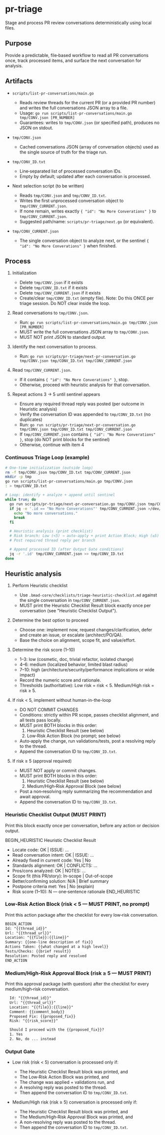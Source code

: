 <!-- Powered by BMAD™ Core -->

# pr-triage

Stage and process PR review conversations deterministically using local files.

## Purpose

Provide a predictable, file‑based workflow to read all PR conversations once, track processed items, and surface the next conversation for analysis.

## Artifacts

- `scripts/list-pr-conversations/main.go`
  - Reads review threads for the current PR (or a provided PR number) and writes the full conversations JSON array to a file.
  - Usage: `go run scripts/list-pr-conversations/main.go tmp/CONV.json [PR_NUMBER]`
  - Guarantees: writes to `tmp/CONV.json` (or specified path), produces no JSON on stdout.

- `tmp/CONV.json`
  - Cached conversations JSON (array of conversation objects) used as the single source of truth for the triage run.

- `tmp/CONV_ID.txt`
  - Line‑separated list of processed conversation IDs.
  - Empty by default; updated after each conversation is processed.

- Next selection script (to be written)
  - Reads `tmp/CONV.json` and `tmp/CONV_ID.txt`.
  - Writes the first unprocessed conversation object to `tmp/CONV_CURRENT.json`.
  - If none remain, writes exactly `{ "id": "No More Converations" }` to `tmp/CONV_CURRENT.json`.
  - Suggested path/name: `scripts/pr-triage/next.go` (or equivalent).

- `tmp/CONV_CURRENT.json`
  - The single conversation object to analyze next, or the sentinel `{ "id": "No More Converations" }` when finished.

## Process

1) Initialization
   - Delete `tmp/CONV.json` if it exists
   - Delete `tmp/CONV_ID.txt` if it exists
   - Delete `tmp/CONV_CURRENT.json` if it exists
   - Create/clear `tmp/CONV_ID.txt` (empty file). Note: Do this ONCE per triage session. Do NOT clear inside the loop.

2) Read conversations to `tmp/CONV.json`.
   - Run: `go run scripts/list-pr-conversations/main.go tmp/CONV.json [PR_NUMBER]`
   - MUST write the full conversations JSON array to `tmp/CONV.json`.
   - MUST NOT print JSON to standard output.

3) Identify the next conversation to process.
   - Run: `go run scripts/pr-triage/next-pr-conversation.go tmp/CONV.json tmp/CONV_ID.txt tmp/CONV_CURRENT.json`

4) Read `tmp/CONV_CURRENT.json`.
   - If it contains `{ "id": "No More Converations" }`, stop.
   - Otherwise, proceed with heuristic analysis for that conversation.
5) Repeat actions 3 → 5 until sentinel appears
   - Ensure any required thread reply was posted (per outcome in Heuristic analysis)
   - Verify the conversation ID was appended to `tmp/CONV_ID.txt` (no duplicates)
   - Run: `go run scripts/pr-triage/next-pr-conversation.go tmp/CONV.json tmp/CONV_ID.txt tmp/CONV_CURRENT.json`
   - If `tmp/CONV_CURRENT.json` contains `{ "id": "No More Converations" }`, stop (do NOT print blocks for the sentinel)
   - Otherwise, continue with item 4

### Continuous Triage Loop (example)
```bash
# One-time initialization (outside loop)
rm -f tmp/CONV.json tmp/CONV_ID.txt tmp/CONV_CURRENT.json
mkdir -p tmp
go run scripts/list-pr-conversations/main.go tmp/CONV.json
: > tmp/CONV_ID.txt

# Loop: identify + analyze + append until sentinel
while true; do
  go run scripts/pr-triage/next-pr-conversation.go tmp/CONV.json tmp/CONV_ID.txt tmp/CONV_CURRENT.json
  if jq -e '.id == "No More Converations"' tmp/CONV_CURRENT.json >/dev/null; then
    echo "No more conversations."
    break
  fi

  # Heuristic analysis (print checklist)
  # Risk branch: Low (<5) → auto-apply + print Action Block; High (≥5) → print Approval Block
  # Post required thread reply per branch

  # Append processed ID (after Output Gate conditions)
  jq -r '.id' tmp/CONV_CURRENT.json >> tmp/CONV_ID.txt
done
```

## Heuristic analysis
1) Perform Heuristic checklist
   - Use `.bmad-core/checklists/triage-heuristic-checklist.md` against the single conversation in `tmp/CONV_CURRENT.json`.
   - MUST print the Heuristic Checklist Result block exactly once per conversation (see "Heuristic Checklist Output").

2) Determine the best option to proceed
   - Choose one: implement now, request changes/clarification, defer and create an issue, or escalate (architect/PO/QA).
   - Base the choice on alignment, scope fit, and value/effort.

3) Determine the risk score (1–10)
   - 1–3: low (cosmetic, doc, trivial refactor, isolated change)
   - 4–6: medium (localized behavior, limited blast radius)
   - 7–10: high (architecture/security/performance implications or wide impact)
   - Record the numeric score and rationale.
   - Thresholds (authoritative): Low risk = risk < 5. Medium/High risk = risk ≥ 5.

4) If risk < 5, implement without human-in-the-loop
   - DO NOT COMMIT CHANGES
   - Conditions: strictly within PR scope, passes checklist alignment, and all tests pass locally.
   - MUST print BOTH blocks in this order:
     1) Heuristic Checklist Result (see below)
     2) Low‑Risk Action Block (no prompt; see below)
   - Auto‑apply the change, run validations/tests, post a resolving reply to the thread.
   - Append the conversation ID to `tmp/CONV_ID.txt`.

5) If risk ≥ 5 (approval required)
   - MUST NOT apply or commit changes.
   - MUST print BOTH blocks in this order:
     1) Heuristic Checklist Result (see below)
     2) Medium/High‑Risk Approval Block (see below)
   - Post a non‑resolving reply summarizing the recommendation and await approval.
   - Append the conversation ID to `tmp/CONV_ID.txt`.

### Heuristic Checklist Output (MUST PRINT)
Print this block exactly once per conversation, before any action or decision output.

BEGIN_HEURISTIC
Heuristic Checklist Result
- Locate code: OK | ISSUE: …
- Read conversation intent: OK | ISSUE: …
- Already fixed in current code: Yes | No
- Standards alignment: OK | CONFLICTS: …
- Pros/cons analyzed: OK | NOTES: …
- Scope fit (this PR/story): In-scope | Out-of-scope
- Better/confirming solution: N/A | Brief summary
- Postpone criteria met: Yes | No (explain)
- Risk score (1–10): N — one‑sentence rationale
END_HEURISTIC

### Low‑Risk Action Block (risk < 5 — MUST PRINT, no prompt)
Print this action package after the checklist for every low‑risk conversation.
```txt
BEGIN_ACTION
Id: "{{thread_id}}"
Url: "{{thread_url}}"
Location: "{{file}}:{{line}}"
Summary: {{one‑line description of fix}}
Actions Taken: {{what changed at a high level}}
Tests/Checks: {{brief result}}
Resolution: Posted reply and resolved
END_ACTION
```

### Medium/High‑Risk Approval Block (risk ≥ 5 — MUST PRINT)
Print this approval package (with question) after the checklist for every medium/high‑risk conversation.
```txt
  Id: "{{thread_id}}"
  Url: "{{thread_url}}"
  Location: "{{file}}:{{line}}"
  Comment: {{comment_body}}
  Proposed Fix: {{proposed_fix}}
  Risk: "{{risk_score}}"

  Should I proceed with the {{proposed_fix}}?
  1. Yes
  2. No, do ... instead
```

### Output Gate
- Low risk (risk < 5) conversation is processed only if:
  - The Heuristic Checklist Result block was printed, and
  - The Low‑Risk Action Block was printed, and
  - The change was applied + validations run, and
  - A resolving reply was posted to the thread.
  - Then append the conversation ID to `tmp/CONV_ID.txt`.

- Medium/High risk (risk ≥ 5) conversation is processed only if:
  - The Heuristic Checklist Result block was printed, and
  - The Medium/High‑Risk Approval Block was printed, and
  - A non‑resolving reply was posted to the thread.
  - Then append the conversation ID to `tmp/CONV_ID.txt`.
